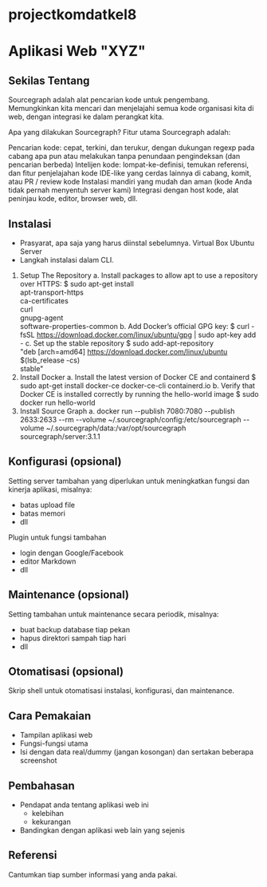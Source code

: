 # projectkomdatkel8

# Aplikasi Web "XYZ"


## Sekilas Tentang

Sourcegraph adalah alat pencarian kode untuk pengembang. Memungkinkan kita mencari dan menjelajahi semua kode organisasi kita di web, dengan integrasi ke dalam perangkat kita.

Apa yang dilakukan Sourcegraph?
Fitur utama Sourcegraph adalah:

Pencarian kode: cepat, terkini, dan terukur, dengan dukungan regexp pada cabang apa pun atau melakukan tanpa penundaan pengindeksan (dan pencarian berbeda)
Intelijen kode: lompat-ke-definisi, temukan referensi, dan fitur penjelajahan kode IDE-like yang cerdas lainnya di cabang, komit, atau PR / review kode
Instalasi mandiri yang mudah dan aman (kode Anda tidak pernah menyentuh server kami)
Integrasi dengan host kode, alat peninjau kode, editor, browser web, dll.


## Instalasi

- Prasyarat, apa saja yang harus diinstal sebelumnya.
Virtual Box
Ubuntu Server
- Langkah instalasi dalam CLI.
1. Setup The Repository
  a. Install packages to allow apt to use a repository over HTTPS:
      $ sudo apt-get install \
      apt-transport-https \
      ca-certificates \
      curl \
      gnupg-agent \
      software-properties-common
  b. Add Docker’s official GPG key:
      $ curl -fsSL https://download.docker.com/linux/ubuntu/gpg | sudo apt-key add -
  c. Set up the stable repository
      $ sudo add-apt-repository \
      "deb [arch=amd64] https://download.docker.com/linux/ubuntu \
      $(lsb_release -cs) \
      stable"
2. Install Docker
  a. Install the latest version of Docker CE and containerd
      $ sudo apt-get install docker-ce docker-ce-cli containerd.io
  b. Verify that Docker CE is installed correctly by running the hello-world image
      $ sudo docker run hello-world
2. Install Source Graph
  a. docker run 
      --publish 7080:7080 --publish 2633:2633 --rm
      --volume ~/.sourcegraph/config:/etc/sourcegraph 
      --volume ~/.sourcegraph/data:/var/opt/sourcegraph 
      sourcegraph/server:3.1.1

## Konfigurasi (opsional)

Setting server tambahan yang diperlukan untuk meningkatkan fungsi dan kinerja aplikasi, misalnya:
- batas upload file
- batas memori
- dll

Plugin untuk fungsi tambahan
- login dengan Google/Facebook
- editor Markdown
- dll


##  Maintenance (opsional)

Setting tambahan untuk maintenance secara periodik, misalnya:
- buat backup database tiap pekan
- hapus direktori sampah tiap hari
- dll


## Otomatisasi (opsional)

Skrip shell untuk otomatisasi instalasi, konfigurasi, dan maintenance.


## Cara Pemakaian

- Tampilan aplikasi web
- Fungsi-fungsi utama
- Isi dengan data real/dummy (jangan kosongan) dan sertakan beberapa screenshot


## Pembahasan

- Pendapat anda tentang aplikasi web ini
    - kelebihan
    - kekurangan
- Bandingkan dengan aplikasi web lain yang sejenis


## Referensi

Cantumkan tiap sumber informasi yang anda pakai.
